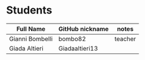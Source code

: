 # Students

| Full Name | GitHub nickname | notes |
| --------- | --------------- | ----- |
| Gianni Bombelli | bombo82 |  teacher |
| Giada Altieri  | Giadaaltieri13 |
